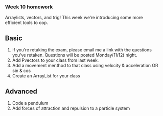 ### Week 10 homework 

Arraylists, vectors, and trig! This week we're introducing some more efficient tools to oop. 

## Basic 
1. If you're retaking the exam, please email me a link with the questions you've retaken. Questions will be posted Monday(11/12) night. 
3. Add Pvectors to your class from last week.  
4. Add a movement menthod to that class using velocity & acceleration OR sin & cos
5. Create an ArrayList for your class 

## Advanced 
1. Code a pendulum 
2. Add forces of attraction and repulsion to a particle system 

